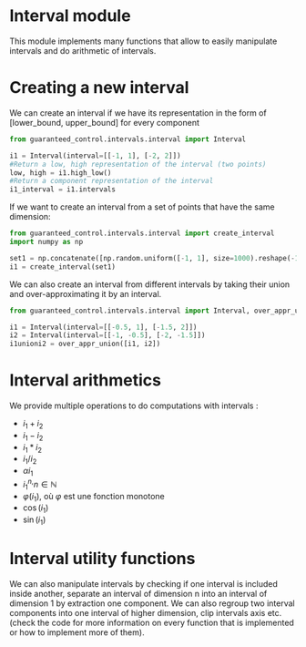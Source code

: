 # Interval module

This module implements many functions that allow to easily manipulate intervals and do arithmetic of intervals.

# Creating a new interval

We can create an interval if we have its representation in the form of [lower_bound, upper_bound] for every component

```python
from guaranteed_control.intervals.interval import Interval

i1 = Interval(interval=[[-1, 1], [-2, 2]])
#Return a low, high representation of the interval (two points)
low, high = i1.high_low()
#Return a component representation of the interval
i1_interval = i1.intervals
```

If we want to create an interval from a set of points that have the same dimension:

```python
from guaranteed_control.intervals.interval import create_interval
import numpy as np

set1 = np.concatenate([np.random.uniform([-1, 1], size=1000).reshape(-1,1), np.random.uniform([-2, 2], size=1000).reshape(-1, 1)], axis=1)
i1 = create_interval(set1)
```

We can also create an interval from different intervals by taking their union and over-approximating it by an interval.

```python
from guaranteed_control.intervals.interval import Interval, over_appr_union

i1 = Interval(interval=[[-0.5, 1], [-1.5, 2]])
i2 = Interval(interval=[[-1, -0.5], [-2, -1.5]])
i1unioni2 = over_appr_union([i1, i2])
```

# Interval arithmetics

We provide multiple operations to do computations with intervals :
 * $i_1 + i_2$
 * $i_1 - i_2$
 * $i_1*i_2$
 * $i_1/i_2$
 * $\alpha i_1$
 *  $i_1^n^, n\in\mathbb{N}$
 * $\varphi(i_1)$, où $\varphi$ est une fonction monotone
 * $\cos(i_1)$
 * $\sin(i_1)$

# Interval utility functions

We can also manipulate intervals by checking if one interval is included inside another, separate an interval of dimension n into an interval of dimension 1 by extraction one component. We can also regroup two interval components into one interval of higher dimension, clip intervals axis etc. (check the code for more information on every function that is implemented or how to implement more of them).